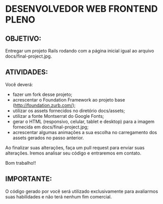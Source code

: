 DESENVOLVEDOR WEB FRONTEND PLENO
================================

OBJETIVO:
---------
Entregar um projeto Rails rodando com a página inicial igual ao arquivo docs/final-project.jpg.

ATIVIDADES:
-----------
Você deverá:
* fazer um fork desse projeto;
* acrescentar o Foundation Framework ao projeto base (http://foundation.zurb.com/);
* utilizar os assets fornecidos no diretório docs/assets;
* utilizar a fonte Montserrat do Google Fonts;
* gerar o HTML (responsivo, celular, tablet e desktop) para a imagem fornecida em docs/final-project.jpg;
* acrescentar algumas animações a sua escolha no carregamento dos assets gerados no passo anterior.

Ao finalizar suas alterações, faça um pull request para enviar suas alterações.
Iremos analisar seu código e entraremos em contato.

Bom trabalho!!


IMPORTANTE:
-----------
O código gerado por você será utilizado exclusivamente para avaliarmos suas habilidades e não terá nenhum fim comercial.
